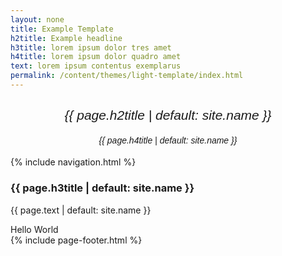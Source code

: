 ```yaml
---
layout: none
title: Example Template
h2title: Example headline
h3title: lorem ipsum dolor tres amet
h4title: lorem ipsum dolor quadro amet 
text: lorem ipsum contentus exemplarus
permalink: /content/themes/light-template/index.html
---
```

<html>
<head>
<title>{{ page.title | default: site.name }}</title>
<meta name="viewport" content="width=device-width, initial-scale=1.0">
<link rel="stylesheet" href="https://template.pc-cdn.de/assets/fontawesome/v5.0.13/all.css">
<link rel="stylesheet" href="https://template.pc-cdn.de/content/themes/light-template/style.css">

</head>
<body>

<div class="header">
  <h2 style="text-align:center;"><i style="font-family:Verdana,sans-serif;font-weight:150; ">{{ page.h2title | default: site.name }}</i></h2>
  <h4 style="text-align:center;"><i style="font-family:Arial,sans-serif;font-weight:50; ">{{ page.h4title | default: site.name }}</i></h4>
</div>

<div class="row">
  <div class="col-3 col-s-3 menu">
{% include navigation.html %}
  </div>

  <div class="col-6 col-s-9">
    <h3>{{ page.h3title | default: site.name }}</h3>
    <p>{{ page.text | default: site.name }}</p>
  </div>

  <div class="col-3 col-s-12">
    <div class="aside">
      Hello World 
      <!-- origin: https://github.com/ervkgithub/html-css-js-jquery/blob/master/Blink-text-responsive.html -->
    </div>
  </div>
</div>

<div class="footer">
  {% include page-footer.html %}
</div>

</body>
</html>
